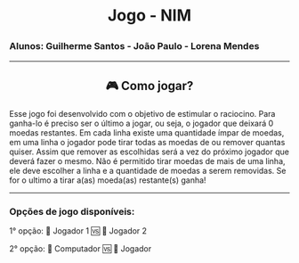 
# **<p align = center> Jogo - NIM**
### Alunos: Guilherme Santos - João Paulo - Lorena Mendes

---

## **<p align = center> 🎮 Como jogar?**

Esse jogo foi desenvolvido com o objetivo de estimular o raciocino. Para ganha-lo é preciso ser o último a jogar, ou seja, o jogador que deixará 0 moedas restantes. Em cada linha existe uma quantidade ímpar de moedas, em uma linha o jogador pode tirar todas as moedas de ou remover quantas quiser. Assim que remover as escolhidas será a vez do próximo jogador que deverá fazer o mesmo. Não é permitido tirar moedas de mais de uma linha, ele deve escolher a linha e a quantidade de moedas a serem removidas.  Se for o ultimo a tirar a(as) moeda(as) restante(s) ganha!

---

### Opções de jogo disponíveis:


1° opção: 👤 Jogador 1 🆚 👤 Jogador 2

2°  opção: 🤖  Computador  🆚 👤 Jogador
